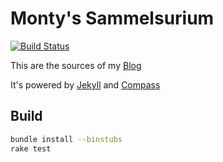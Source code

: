 # Monty's Sammelsurium

[![Build Status](https://travis-ci.org/magicmonty/blog.svg?branch=master)](https://travis-ci.org/magicmonty/blog)

This are the sources of my [Blog](http://blog.pagansoft.de "Monty's Sammelsurium")

It's powered by [Jekyll](http://jekyllrb.com) and [Compass](http://compass-style.org)

## Build

~~~sh
bundle install --binstubs
rake test
~~~

